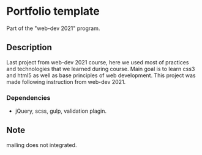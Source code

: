 # Portfolio template

Part of the "web-dev 2021" program.

## Description

Last project from web-dev 2021 course, here we used most of practices and technologies that we learned during course. Main goal is to learn css3 and html5 as well as base principles of web development. This project was made following instruction from web-dev 2021.

### Dependencies

* jQuery, scss, gulp, validation plagin.

## Note

mailing does not integrated.

